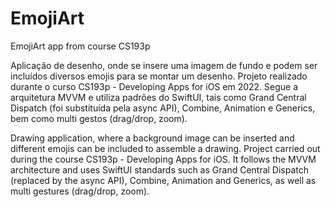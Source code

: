 # EmojiArt
EmojiArt app from course CS193p 

Aplicação de desenho, onde se insere uma imagem de fundo e podem ser incluídos diversos emojis para se montar um desenho. Projeto realizado durante o curso CS193p - Developing Apps for iOS em 2022.
Segue a arquitetura MVVM e utiliza padrões do SwiftUI, tais como Grand Central Dispatch (foi substituída pela async API), Combine, Animation e Generics, bem como multi gestos (drag/drop, zoom).

Drawing application, where a background image can be inserted and different emojis can be included to assemble a drawing. Project carried out during the course CS193p - Developing Apps for iOS.
It follows the MVVM architecture and uses SwiftUI standards such as Grand Central Dispatch (replaced by the async API), Combine, Animation and Generics, as well as multi gestures (drag/drop, zoom).

